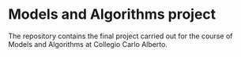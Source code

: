 # Models and Algorithms project

The repository contains the final project carried out for the course of Models and Algorithms at Collegio Carlo Alberto. 
